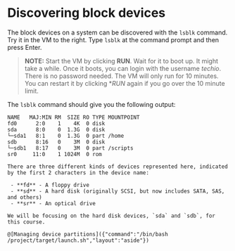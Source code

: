 # Discovering block devices
The block devices on a system can be discovered with the `lsblk` command. Try it in the VM to the right. Type `lsblk` at the command prompt and then press Enter.

> **NOTE:** Start the VM by clicking **RUN**. Wait for it to boot up. It might take a while. Once it boots, you can login with the username _techio_. There is no password needed. The VM will only run for 10 minutes. You can restart it by clicking **RUN* again if you go over the 10 minute limit.

The `lsblk` command should give you the following output:

```
NAME   MAJ:MIN RM  SIZE RO TYPE MOUNTPOINT
fd0      2:0    1    4K  0 disk
sda      8:0    0  1.3G  0 disk
└─sda1   8:1    0  1.3G  0 part /home
sdb      8:16   0    3M  0 disk
└─sdb1   8:17   0    3M  0 part /scripts
sr0     11:0    1 1024M  0 rom

There are three different kinds of devices represented here, indicated by the first 2 characters in the device name:

 - **fd** - A floppy drive
 - **sd** - A hard disk (originally SCSI, but now includes SATA, SAS, and others)
 - **sr** - An optical drive

We will be focusing on the hard disk devices, `sda` and `sdb`, for this course.

@[Managing device partitions]({"command":"/bin/bash /project/target/launch.sh","layout":"aside"})
